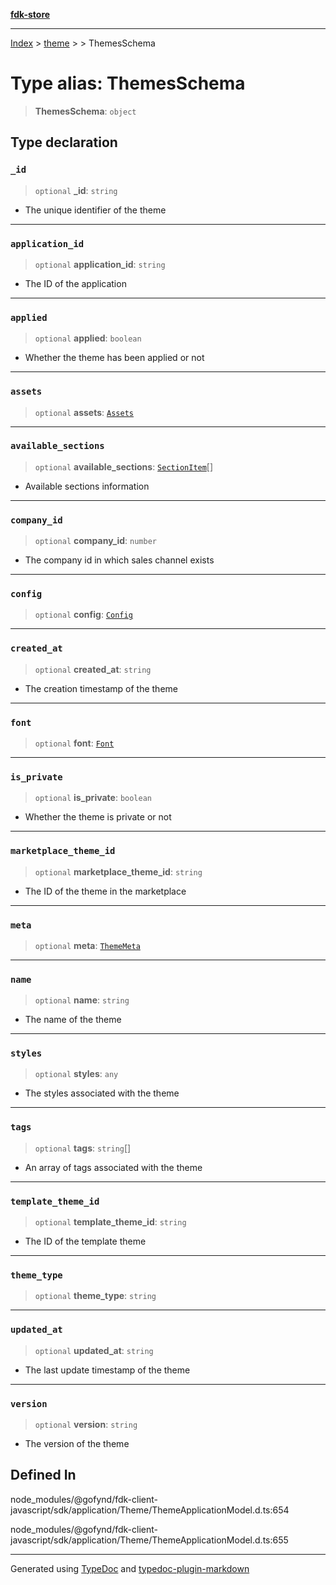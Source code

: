 [**fdk-store**](../../../README.md)
***

[Index](../../../API.md) > [theme](../../README.md) > [<internal>](../README.md) > ThemesSchema

# Type alias: ThemesSchema

> **ThemesSchema**: `object`

## Type declaration

### `_id`

> `optional` **\_id**: `string`

- The unique identifier of the theme

***

### `application_id`

> `optional` **application\_id**: `string`

- The ID of the application

***

### `applied`

> `optional` **applied**: `boolean`

- Whether the theme has been applied or not

***

### `assets`

> `optional` **assets**: [`Assets`](type-alias.Assets.md)

***

### `available_sections`

> `optional` **available\_sections**: [`SectionItem`](type-alias.SectionItem.md)[]

- Available sections information

***

### `company_id`

> `optional` **company\_id**: `number`

- The company id in which sales channel exists

***

### `config`

> `optional` **config**: [`Config`](type-alias.Config.md)

***

### `created_at`

> `optional` **created\_at**: `string`

- The creation timestamp of the theme

***

### `font`

> `optional` **font**: [`Font`](type-alias.Font.md)

***

### `is_private`

> `optional` **is\_private**: `boolean`

- Whether the theme is private or not

***

### `marketplace_theme_id`

> `optional` **marketplace\_theme\_id**: `string`

- The ID of the theme in the marketplace

***

### `meta`

> `optional` **meta**: [`ThemeMeta`](type-alias.ThemeMeta.md)

***

### `name`

> `optional` **name**: `string`

- The name of the theme

***

### `styles`

> `optional` **styles**: `any`

- The styles associated with the theme

***

### `tags`

> `optional` **tags**: `string`[]

- An array of tags associated with the theme

***

### `template_theme_id`

> `optional` **template\_theme\_id**: `string`

- The ID of the template theme

***

### `theme_type`

> `optional` **theme\_type**: `string`

***

### `updated_at`

> `optional` **updated\_at**: `string`

- The last update timestamp of the theme

***

### `version`

> `optional` **version**: `string`

- The version of the theme

## Defined In

node\_modules/@gofynd/fdk-client-javascript/sdk/application/Theme/ThemeApplicationModel.d.ts:654

node\_modules/@gofynd/fdk-client-javascript/sdk/application/Theme/ThemeApplicationModel.d.ts:655

***
Generated using [TypeDoc](https://typedoc.org/) and [typedoc-plugin-markdown](https://www.npmjs.com/package/typedoc-plugin-markdown)

